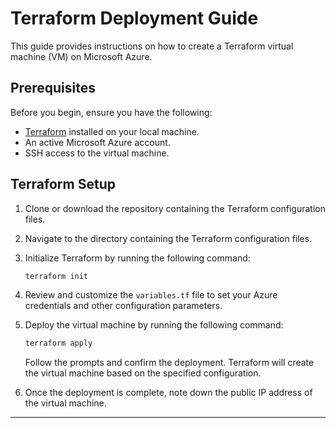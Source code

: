 # Terraform Deployment Guide

This guide provides instructions on how to create a Terraform virtual machine (VM) on Microsoft Azure.

## Prerequisites

Before you begin, ensure you have the following:

- [Terraform](https://www.terraform.io/downloads.html) installed on your local machine.
- An active Microsoft Azure account.
- SSH access to the virtual machine.

## Terraform Setup

1. Clone or download the repository containing the Terraform configuration files.

2. Navigate to the directory containing the Terraform configuration files.

3. Initialize Terraform by running the following command:

   ```bash
   terraform init
   ```

4. Review and customize the `variables.tf` file to set your Azure credentials and other configuration parameters.

5. Deploy the virtual machine by running the following command:

   ```bash
   terraform apply
   ```

   Follow the prompts and confirm the deployment. Terraform will create the virtual machine based on the specified configuration.

6. Once the deployment is complete, note down the public IP address of the virtual machine.

---
